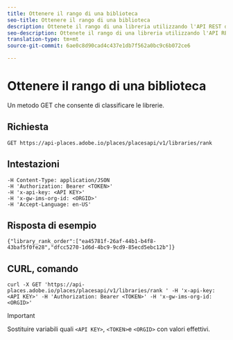 ```yaml
---
title: Ottenere il rango di una biblioteca
seo-title: Ottenere il rango di una biblioteca
description: Ottenete il rango di una libreria utilizzando l'API REST di Places.
seo-description: Ottenete il rango di una libreria utilizzando l'API REST di Places.
translation-type: tm+mt
source-git-commit: 6ae0c8d90cad4c437e1db7f562a0bc9c6b072ce6

---
```



# Ottenere il rango di una biblioteca

Un metodo GET che consente di classificare le librerie.

## Richiesta

`GET https://api-places.adobe.io/places/placesapi/v1/libraries/rank`

## Intestazioni

```
-H Content-Type: application/JSON  
-H 'Authorization: Bearer <TOKEN>'  
-H 'x-api-key: <API KEY>'  
-H 'x-gw-ims-org-id: <ORGID>'  
-H 'Accept-Language: en-US'
```

## Risposta di esempio

```
{"library_rank_order":["ea45781f-26af-44b1-b4f8-43baf5f0fe28","dfcc5270-1d6d-4bc9-9cd9-85ecd5ebc12b"]}
```

## CURL, comando

```
curl -X GET 'https://api-places.adobe.io/places/placesapi/v1/libraries/rank ' -H 'x-api-key: <API KEY>' -H 'Authorization: Bearer <TOKEN>' -H 'x-gw-ims-org-id: <ORGID>'
```

>[!IMPORTANT]
>
>Sostituire variabili quali `<API KEY>`, `<TOKEN>`e `<ORGID>` con valori effettivi.

